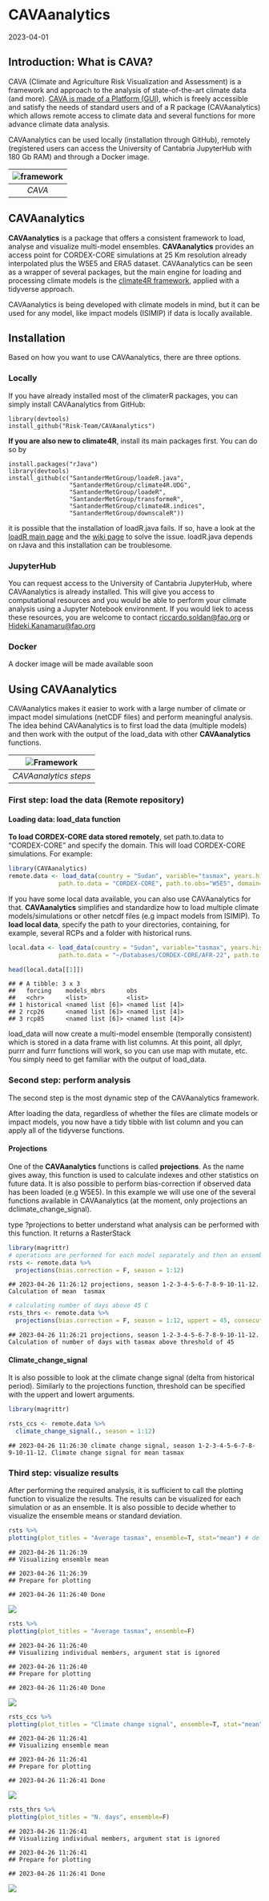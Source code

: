 CAVAanalytics
================
2023-04-01

## Introduction: What is CAVA?

CAVA (Climate and Agriculture Risk Visualization and Assessment) is a
framework and approach to the analysis of state-of-the-art climate data
(and more). [CAVA is made of a Platform
(GUI)](https://fao-cava.predictia.es/auth), which is freely accessible
and satisfy the needs of standard users and of a R package
(CAVAanalytics) which allows remote access to climate data and several
functions for more advance climate data analysis.

CAVAanalytics can be used locally (installation through GitHub),
remotely (registered users can access the University of Cantabria
JupyterHub with 180 Gb RAM) and through a Docker image.

| ![framework](https://user-images.githubusercontent.com/40058235/234544688-af8c5a1d-588e-4145-813f-feb0ea2db916.png) |
|:-------------------------------------------------------------------------------------------------------------------:|
|                                                       *CAVA*                                                        |

## CAVAanalytics

**CAVAanalytics** is a package that offers a consistent framework to
load, analyse and visualize multi-model ensembles. **CAVAanalytics**
provides an access point for CORDEX-CORE simulations at 25 Km resolution
already interpolated plus the W5E5 and ERA5 dataset. CAVAanalytics can
be seen as a wrapper of several packages, but the main engine for
loading and processing climate models is the [climate4R
framework](https://github.com/SantanderMetGroup/climate4R), applied with
a tidyverse approach.

CAVAanalytics is being developed with climate models in mind, but it can
be used for any model, like impact models (ISIMIP) if data is locally
available.

## Installation

Based on how you want to use CAVAanalytics, there are three options.

### Locally

If you have already installed most of the climaterR packages, you can
simply install CAVAanalytics from GitHub:

    library(devtools)
    install_github("Risk-Team/CAVAanalytics")

**If you are also new to climate4R**, install its main packages first.
You can do so by

    install.packages("rJava")
    library(devtools)
    install_github(c("SantanderMetGroup/loadeR.java",
                     "SantanderMetGroup/climate4R.UDG",
                     "SantanderMetGroup/loadeR",
                     "SantanderMetGroup/transformeR",
                     "SantanderMetGroup/climate4R.indices",
                     "SantanderMetGroup/downscaleR"))

it is possible that the installation of loadR.java fails. If so, have a
look at the [loadR main
page](https://github.com/SantanderMetGroup/loadeR) and the [wiki
page](https://github.com/SantanderMetGroup/loadeR/wiki/Installation) to
solve the issue. loadR.java depends on rJava and this installation can
be troublesome.

### JupyterHub

You can request access to the University of Cantabria JupyterHub, where
CAVAanalytics is already installed. This will give you access to
computational resources and you would be able to perform your climate
analysis using a Jupyter Notebook environment. If you would liek to
acess these resources, you are welcome to contact
<riccardo.soldan@fao.org> or <Hideki.Kanamaru@fao.org>

### Docker

A docker image will be made available soon

## Using CAVAanalytics

CAVAanalytics makes it easier to work with a large number of climate or
impact model simulations (netCDF files) and perform meaningful analysis.
The idea behind CAVAanalytics is to first load the data (multiple
models) and then work with the output of the load_data with other
**CAVAanalytics** functions.

| ![Framework](https://user-images.githubusercontent.com/40058235/199256415-ed32c42b-e2f8-48e0-b4fe-558de6612038.png) |
|:-------------------------------------------------------------------------------------------------------------------:|
|                                                *CAVAanalytics steps*                                                |

### First step: load the data (**Remote repository**)

#### Loading data: load_data function

**To load CORDEX-CORE data stored remotely**, set path.to.data to
“CORDEX-CORE” and specify the domain. This will load CORDEX-CORE
simulations. For example:

``` r
library(CAVAanalytics)
remote.data <- load_data(country = "Sudan", variable="tasmax", years.hist=1995:2000, years.proj=2050:2055,
              path.to.data = "CORDEX-CORE", path.to.obs="W5E5", domain="AFR-22")
```

If you have some local data available, you can also use CAVAanalytics
for that. **CAVAanalytics** simplifies and standardize how to load
multiple climate models/simulations or other netcdf files (e.g impact
models from ISIMIP). To **load local data**, specify the path to your
directories, containing, for example, several RCPs and a folder with
historical runs.

``` r
local.data <- load_data(country = "Sudan", variable="tasmax", years.hist=1980:2000, years.proj=2050:2080,
              path.to.data = "~/Databases/CORDEX-CORE/AFR-22", path.to.obs="~/Databases/W5E5")
```

``` r
head(local.data[[1]])
```

    ## # A tibble: 3 x 3
    ##   forcing    models_mbrs      obs             
    ##   <chr>      <list>           <list>          
    ## 1 historical <named list [6]> <named list [4]>
    ## 2 rcp26      <named list [6]> <named list [4]>
    ## 3 rcp85      <named list [6]> <named list [4]>

load_data will now create a multi-model ensemble (temporally consistent)
which is stored in a data frame with list columns. At this point, all
dplyr, purrr and furrr functions will work, so you can use map with
mutate, etc. You simply need to get familiar with the output of
load_data.

### Second step: perform analysis

The second step is the most dynamic step of the CAVAanalytics framework.

After loading the data, regardless of whether the files are climate
models or impact models, you now have a tidy tibble with list column and
you can apply all of the tidyverse functions.

#### Projections

One of the **CAVAanalytics** functions is called **projections**. As the
name gives away, this function is used to calculate indexes and other
statistics on future data. It is also possible to perform
bias-correction if observed data has been loaded (e.g W5E5). In this
example we will use one of the several functions available in
CAVAanalytics (at the moment, only projections an
dclimate_change_signal).

type ?projections to better understand what analysis can be performed
with this function. It returns a RasterStack

``` r
library(magrittr)
# operations are performed for each model separately and then an ensemble mean is made. It is possible to specify thresholds with the uppert and lowert arguments
rsts <- remote.data %>%  
  projections(bias.correction = F, season = 1:12)
```

    ## 2023-04-26 11:26:12 projections, season 1-2-3-4-5-6-7-8-9-10-11-12. Calculation of mean  tasmax

``` r
# calculating number of days above 45 C
rsts_thrs <- remote.data %>% 
  projections(bias.correction = F, season = 1:12, uppert = 45, consecutive = F)
```

    ## 2023-04-26 11:26:21 projections, season 1-2-3-4-5-6-7-8-9-10-11-12. Calculation of number of days with tasmax above threshold of 45

#### Climate_change_signal

It is also possible to look at the climate change signal (delta from
historical period). Similarly to the projections function, threshold can
be specified with the uppert and lowert arguments.

``` r
library(magrittr)

rsts_ccs <- remote.data %>%  
  climate_change_signal(., season = 1:12)
```

    ## 2023-04-26 11:26:30 climate change signal, season 1-2-3-4-5-6-7-8-9-10-11-12. Climate change signal for mean tasmax

### Third step: visualize results

After performing the required analysis, it is sufficient to call the
plotting function to visualize the results. The results can be
visualized for each simulation or as an ensemble. It is also possible to
decide whether to visualize the ensemble means or standard deviation.

``` r
rsts %>%
plotting(plot_titles = "Average tasmax", ensemble=T, stat="mean") # default is mean but it can also take SD
```

    ## 2023-04-26 11:26:39
    ## Visualizing ensemble mean

    ## 2023-04-26 11:26:39
    ## Prepare for plotting

    ## 2023-04-26 11:26:40 Done

![](README_files/figure-gfm/unnamed-chunk-6-1.png)<!-- -->

``` r
rsts %>%
plotting(plot_titles = "Average tasmax", ensemble=F)
```

    ## 2023-04-26 11:26:40
    ## Visualizing individual members, argument stat is ignored

    ## 2023-04-26 11:26:40
    ## Prepare for plotting

    ## 2023-04-26 11:26:40 Done

![](README_files/figure-gfm/unnamed-chunk-6-2.png)<!-- -->

``` r
rsts_ccs %>%
plotting(plot_titles = "Climate change signal", ensemble=T, stat="mean", palette = rev(heat.colors(4))) # default is mean but it can also take SD
```

    ## 2023-04-26 11:26:41
    ## Visualizing ensemble mean

    ## 2023-04-26 11:26:41
    ## Prepare for plotting

    ## 2023-04-26 11:26:41 Done

![](README_files/figure-gfm/unnamed-chunk-6-3.png)<!-- -->

``` r
rsts_thrs %>%
plotting(plot_titles = "N. days", ensemble=F)
```

    ## 2023-04-26 11:26:41
    ## Visualizing individual members, argument stat is ignored

    ## 2023-04-26 11:26:41
    ## Prepare for plotting

    ## 2023-04-26 11:26:41 Done

![](README_files/figure-gfm/unnamed-chunk-7-1.png)<!-- -->
